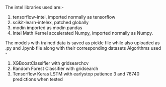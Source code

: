 The intel libraries used are:-
 1) tensorflow-intel, imported normally as tensorflow
 2) scikit-learn-intelex, patched globally
 3) modin imported as modin.pandas
 4) Intel Math Kernel accelerated Numpy, imported normally as Numpy.
    
The models with trained data is saved as pickle file while also uploaded as .py and .ipynb file along with their corresponding datasets
Algorithms used - 
1) XGBoostClassifier with gridsearchcv 
2) Random Forest Classifier with gridsearch
3) Tensorflow Keras LSTM with earlystop patience 3 and 76740 predictions when tested

